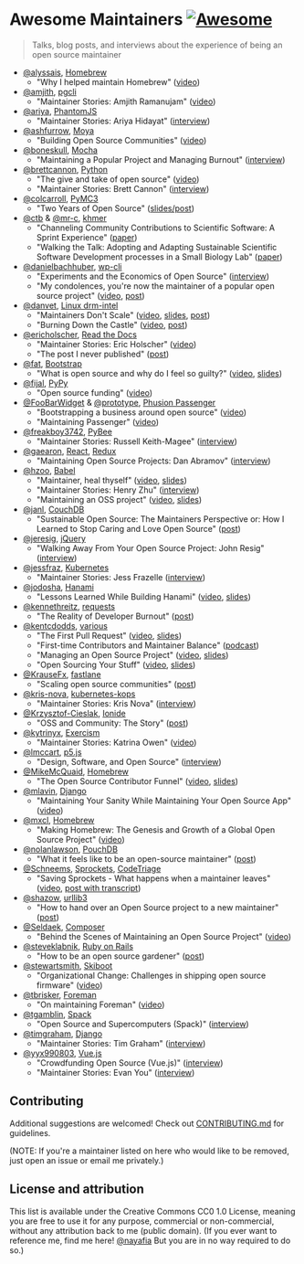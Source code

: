 # Awesome Maintainers [![Awesome](https://awesome.re/badge.svg)](https://awesome.re)
> Talks, blog posts, and interviews about the experience of being an open source maintainer

* [@alyssais](https://github.com/alyssais), [Homebrew](https://github.com/Homebrew/brew)
  * "Why I helped maintain Homebrew" ([video](https://vimeo.com/276832570))
* [@amjith](https://github.com/amjith), [pgcli](https://github.com/dbcli/pgcli)
  * "Maintainer Stories: Amjith Ramanujam" ([video](https://www.youtube.com/watch?v=paS09pRV8bY))
* [@ariya](https://github.com/ariya), [PhantomJS](https://github.com/ariya/phantomjs)
  * "Maintainer Stories: Ariya Hidayat" ([interview](https://github.com/open-source/stories/ariya))
* [@ashfurrow](https://github.com/ashfurrow), [Moya](https://github.com/moya/moya)
  * "Building Open Source Communities" ([video](http://www.ustream.tv/recorded/102858222))
* [@boneskull](https://github.com/boneskull), [Mocha](https://github.com/mochajs/mocha)
  * "Maintaining a Popular Project and Managing Burnout" ([interview](https://changelog.com/rfc/15))
* [@brettcannon](https://github.com/brettcannon), [Python](https://github.com/python)
  * "The give and take of open source" ([video](https://www.youtube.com/watch?v=y19s6vPpGXA))
  * "Maintainer Stories: Brett Cannon" ([interview](https://github.com/open-source/stories/brettcannon))
* [@colcarroll](https://github.com/ColCarroll), [PyMC3](https://github.com/pymc-devs/pymc3)
  * "Two Years of Open Source" ([slides/post](https://colcarroll.github.io/open_source_pa/))  
* [@ctb](https://github.com/ctb) & [@mr-c](https://github.com/mr-c), [khmer](https://github.com/dib-lab/khmer)
  * "Channeling Community Contributions to Scientific Software: A Sprint Experience" ([paper](https://doi.org/10.5334/jors.96))
  * "Walking the Talk: Adopting and Adapting Sustainable Scientific Software Development processes in a Small Biology Lab" ([paper](http://dx.doi.org/10.5334/jors.35))
* [@danielbachhuber](https://github.com/danielbachhuber), [wp-cli](https://github.com/wp-cli/wp-cli)
  * "Experiments and the Economics of Open Source" ([interview](https://changelog.com/rfc/17))
  * "My condolences, you're now the maintainer of a popular open source project" ([video](https://www.youtube.com/watch?v=ll_lmDZUD4o), [post](https://danielbachhuber.com/2016/06/26/my-condolences-youre-now-the-maintainer-of-a-popular-open-source-project/))
* [@danvet](https://github.com/danvet), [Linux drm-intel](https://cgit.freedesktop.org/drm-intel)
  * "Maintainers Don't Scale" ([video](https://www.youtube.com/watch?v=KJ9Y0midtW4), [slides](http://blog.ffwll.ch/slides/lca-2017.pdf), [post](http://blog.ffwll.ch/2017/01/maintainers-dont-scale.html))
  * "Burning Down the Castle" ([video](https://www.youtube.com/watch?v=BB0luXmuo3g&t=90s), [post](http://blog.ffwll.ch/2018/02/lca-sydney.html))
* [@ericholscher](https://github.com/ericholscher), [Read the Docs](https://github.com/rtfd/readthedocs.org)
  * "Maintainer Stories: Eric Holscher" ([video](https://www.youtube.com/watch?v=us_3IGG6leM&t=1s))
  * "The post I never published" ([post](http://ericholscher.com/blog/2018/feb/7/the-post-i-never-published/))
* [@fat](https://github.com/fat), [Bootstrap](https://github.com/twbs/bootstrap/)
  * "What is open source and why do I feel so guilty?" ([video](https://www.youtube.com/watch?v=UIDb6VBO9os), [slides](http://fat.github.io/slides-os-guilt/))
* [@fijal](https://github.com/fijal), [PyPy](https://github.com/pypy/)
  * "Open source funding" ([video](https://www.youtube.com/watch?v=bxNkupqI964))
* [@FooBarWidget](https://github.com/FooBarWidget) & [@prototype](https://github.com/prototype), [Phusion Passenger](https://github.com/phusion)
  * "Bootstrapping a business around open source" ([video](https://youtu.be/uHaMpLyMOL0))
  * "Maintaining Passenger" ([video](https://vimeo.com/276832741))
* [@freakboy3742](https://github.com/freakboy3742), [PyBee](https://github.com/pybee)
  * "Maintainer Stories: Russell Keith-Magee" ([interview](https://github.com/open-source/stories/freakboy3742))
* [@gaearon](https://github.com/gaearon), [React](https://github.com/facebook/react), [Redux](https://github.com/reactjs/redux)
  * "Maintaining Open Source Projects: Dan Abramov" ([interview](https://www.youtube.com/watch?v=-QbyRas7gUA))
* [@hzoo](https://github.com/hzoo), [Babel](https://github.com/babel/babel)
  * "Maintainer, heal thyself" ([video](https://www.youtube.com/watch?v=iFgSvLUzQSU), [slides](http://henryzoo.com/maintainer-heal-thyself/assets/player/KeynoteDHTMLPlayer.html#0))
  * "Maintainer Stories: Henry Zhu" ([interview](https://github.com/open-source/stories/hzoo))
  * "Maintaining an OSS project" ([video](https://www.youtube.com/watch?list=PL37ZVnwpeshFmAPr65sU2O5WMs7_CGjs_&v=_iToM2KC0QE), [slides](http://henryzoo.com/maintaining-an-oss-project/assets/player/KeynoteDHTMLPlayer.html#0))
* [@janl](https://github.com/janl), [CouchDB](https://github.com/apache/couchdb)
  * "Sustainable Open Source: The Maintainers Perspective or: How I Learned to Stop Caring and Love Open Source" ([post](http://writing.jan.io/2017/03/06/sustainable-open-source-the-maintainers-perspective-or-how-i-learned-to-stop-caring-and-love-open-source.html))
* [@jeresig](https://github.com/jeresig), [jQuery](https://github.com/jquery/jquery)
  * "Walking Away From Your Open Source Project: John Resig" ([interview](https://www.youtube.com/watch?v=K9HGec2RA-Q))
* [@jessfraz](https://github.com/jessfraz), [Kubernetes](https://github.com/kubernetes)
  * "Maintainer Stories: Jess Frazelle ([interview](https://github.com/open-source/stories/jessfraz))
* [@jodosha](https://github.com/jodosha), [Hanami](https://github.com/hanami)
  * "Lessons Learned While Building Hanami" ([video](https://www.youtube.com/watch?v=0RyitUKfUFE), [slides](https://speakerdeck.com/jodosha/lessons-learned-while-building-hanami))
* [@kennethreitz](https://github.com/kennethreitz), [requests](https://github.com/requests/requests)
  * "The Reality of Developer Burnout" ([post](https://www.kennethreitz.org/essays/the-reality-of-developer-burnout))
* [@kentcdodds](https://github.com/kentcdodds), [various](https://github.com/kentcdodds)
  * "The First Pull Request" ([video](https://www.youtube.com/watch?v=HjgZQeMrw6c&list=PLV5CVI1eNcJgNqzNwcs4UKrlJdhfDjshf), [slides](http://slides.com/kentcdodds/1st-pr))
  * "First-time Contributors and Maintainer Balance" ([podcast](https://changelog.com/podcast/246))
  * "Managing an Open Source Project" ([video](https://www.youtube.com/watch?v=jKI1Kj5VXqE&index=23&list=PLV5CVI1eNcJgNqzNwcs4UKrlJdhfDjshf), [slides](http://slides.com/kentcdodds/manage-oss))
  * "Open Sourcing Your Stuff" ([video](https://www.youtube.com/watch?v=Zlu3QvuwruY&index=28&list=PLV5CVI1eNcJgNqzNwcs4UKrlJdhfDjshf), [slides](http://slides.com/kentcdodds/open-source-your-stuff))
* [@KrauseFx](https://github.com/krausefx), [fastlane](https://github.com/fastlane/fastlane)
  * "Scaling open source communities" ([post](https://krausefx.com/blog/scaling-open-source-communities))
* [@kris-nova](https://github.com/kris-nova), [kubernetes-kops](https://github.com/kubernetes/kops)
  * "Maintainer Stories: Kris Nova" ([interview](https://github.com/open-source/stories/kris-nova))
* [@Krzysztof-Cieslak](https://github.com/Krzysztof-Cieslak), [Ionide](https://github.com/ionide)
  * "OSS and Community: The Story" ([post](http://kcieslak.io/OSS-The-Story))
* [@kytrinyx](https://github.com/kytrinyx), [Exercism](https://github.com/exercism)
  * "Maintainer Stories: Katrina Owen" ([video](https://www.youtube.com/watch?v=MjKwvdF7SrA))
* [@lmccart](https://github.com/lmccart), [p5.js](https://github.com/processing/p5.js)
  * "Design, Software, and Open Source" ([interview](https://changelog.com/rfc/19))
* [@MikeMcQuaid](https://github.com/mikemcquaid), [Homebrew](https://github.com/homebrew)
  * "The Open Source Contributor Funnel" ([video](https://www.youtube.com/watch?v=OsOZpF6LFcw), [slides](http://mikemcquaid.com/talks/the-open-source-contributor-funnel/))
* [@mlavin](https://github.com/mlavin), [Django](https://github.com/django/django)
  * "Maintaining Your Sanity While Maintaining Your Open Source App" ([video](https://www.youtube.com/watch?v=xgWFTrXn0_U))
* [@mxcl](https://github.com/mxcl), [Homebrew](https://github.com/homebrew)
  * "Making Homebrew: The Genesis and Growth of a Global Open Source Project" ([video](https://www.youtube.com/watch?v=Q81q0LilL1s))
* [@nolanlawson](https://github.com/nolanlawson), [PouchDB](https://github.com/pouchdb/pouchdb)
  * "What it feels like to be an open-source maintainer" ([post](https://nolanlawson.com/2017/03/05/what-it-feels-like-to-be-an-open-source-maintainer/))
* [@Schneems](https://github.com/Schneems), [Sprockets](https://github.com/rails/sprockets), [CodeTriage](https://www.codetriage.com)
  * "Saving Sprockets - What happens when a maintainer leaves" ([video](https://www.youtube.com/watch?v=qxaE8yblHPk), [post with transcript](https://www.schneems.com/2016/05/31/saving-sprockets.html))
* [@shazow](https://github.com/shazow), [urllib3](https://github.com/shazow/urllib3)
  * "How to hand over an Open Source project to a new maintainer" ([post](https://medium.com/@shazow/how-to-hand-over-an-open-source-project-to-a-new-maintainer-db433aaf57e8))
* [@Seldaek](https://github.com/Seldaek), [Composer](https://github.com/composer/composer)
  * "Behind the Scenes of Maintaining an Open Source Project" ([video](https://www.youtube.com/watch?v=Ci_I0ATr748))
* [@steveklabnik](https://github.com/steveklabnik), [Ruby on Rails](https://github.com/rails/rails)
  * "How to be an open source gardener" ([post](http://words.steveklabnik.com/how-to-be-an-open-source-gardener))
* [@stewartsmith](https://github.com/stewartsmith), [Skiboot](https://github.com/open-power/skiboot)
  * "Organizational Change: Challenges in shipping open source firmware" ([video](https://www.youtube.com/watch?v=JngZkC-TVHc))
* [@tbrisker](https://github.com/tbrisker), [Foreman](https://github.com/theforeman/foreman)
  * "On maintaining Foreman" ([video](https://vimeo.com/276832413))
* [@tgamblin](https://github.com/tgamblin), [Spack](https://github.com/spack/spack)
  * "Open Source and Supercomputers (Spack)" ([interview](https://changelog.com/rfc/13))
* [@timgraham](https://github.com/timgraham), [Django](https://www.djangoproject.com/)
  * "Maintainer Stories: Tim Graham" ([interview](https://github.com/open-source/stories/timgraham))
* [@yyx990803](https://github.com/yyx990803), [Vue.js](https://github.com/vuejs)
  * "Crowdfunding Open Source (Vue.js)" ([interview](https://changelog.com/rfc/12))
  * "Maintainer Stories: Evan You" ([interview](https://github.com/open-source/stories/yyx990803))

## Contributing

Additional suggestions are welcomed! Check out [CONTRIBUTING.md](CONTRIBUTING.md) for guidelines.

(NOTE: If you're a maintainer listed on here who would like to be removed, just open an issue or email me privately.)

## License and attribution
This list is available under the Creative Commons CC0 1.0 License, meaning you are free to use it for any purpose, commercial or non-commercial, without any attribution back to me (public domain). (If you ever want to reference me, find me here! [@nayafia](http://twitter.com/nayafia) But you are in no way required to do so.)
